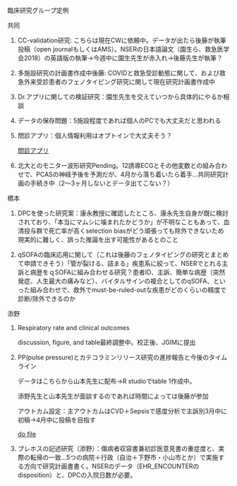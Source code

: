 臨床研究グループ定例

共同

1. CC-validation研究: こちらは現在CWに依頼中。データが出たら後藤が執筆投稿（open journalもしくはAMS）。NSERの日本語論文（園生ら、救急医学会2018）の英語版の執筆→今週中に園生先生が赤入れ→後藤先生が執筆？

1. 多施設研究の計画書作成中後藤: COVIDと救急受診動態に関して、および救急外来受診患者のフェノタイピング研究に関して現在研究計画書作成中

2. Dr.アプリに関しての検証研究：園生先生を交えていつから具体的にやるか相談

3. データの保存問題：5施設程度であれば個人のPCでも大丈夫だと思われる

4. 問診アプリ：個人情報利用はオプトインで大丈夫そう？

   [問診アプリ](https://questionnaire.txpmedical.com/p/reservation/%E3%82%B5%E3%83%B3%E3%83%97%E3%83%AB_%E8%A9%B3%E7%B4%B0)

5. 北大とのモニター波形研究Pending。12誘導ECGとその他変数との組み合わせで、PCASの神経予後を予測だが、4月から落ち着いたら着手...共同研究計画の手続き中（2～3ヶ月しないとデータ出てこない？）

   

橋本

1. DPCを使った研究案：康永教授に確認したところ、康永先生自身が既に検討されており、「本当にマムシに噛まれたかどうか」が不明なこともあって、血清投与群で死亡率が高くselection biasがどう頑張っても除外できないため現実的に難しく、誤った推論を出す可能性があるとのこと

2. qSOFAの臨床応用に関して（これは後藤のフェノタイピングの研究とまとめて申請できそう）「管が裂ける、詰まる」疾患系に絞って、NSERでとれる主訴と病歴をｑSOFAに組み合わせる研究？患者ID、主訴、簡単な病歴（突然発症、人生最大の痛みなど）、バイタルサインの複合としてのqSOFA、といった組み合わせで、救外でmust-be-ruled-outな疾患がどのくらいの精度で診断/除外できるのか

添野

1. Respiratory rate and clinical outcomes

   discussion, figure, and table最終調整中。校正後、JGIMに提出

1. PP(pulse pressure)とカテコラミンリリース研究の進捗報告と今後のタイムライン

   データはこちらから山本先生に配布→R studioでtable 1作成中。

   添野先生と山本先生が面談するのであれば時間によっては後藤が参加

   アウトカム設定：主アウトカムはCVD＋Sepsisで感度分析で主訴別3月中に初稿→4月中に投稿を目指す

   [do file](https://github.com/shoko-soeno/TXP_prq/blob/master/Soeno_pp.do)

2. プレホスの記述研究（添野）：傷病者収容書兼初診医意見書の重症度と、実際の転帰の一致...5つの病院＋行政（自治＋下野市・小山市とか）で実施する方向で研究計画書書く。NSERのデータ（EHR_ENCOUNTERのdisposition）と、DPCの入院日数が必要。

   ​																															
